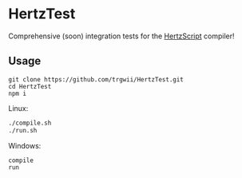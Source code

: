 # HertzTest

Comprehensive (soon) integration tests for the [HertzScript](https://github.com/Floofies/HertzScript) compiler!

## Usage

```shell
git clone https://github.com/trgwii/HertzTest.git
cd HertzTest
npm i
```

Linux:
```bash
./compile.sh
./run.sh
```

Windows:
```cmd
compile
run
```
